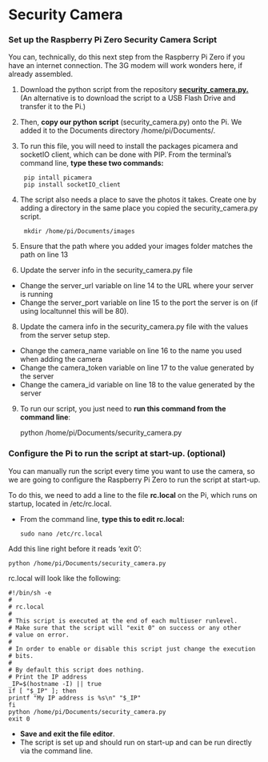# Security Camera
### Set up the Raspberry Pi Zero Security Camera Script

You can, technically, do this next step from the Raspberry Pi Zero if you have an internet connection. The 3G modem will work wonders here, if already assembled.

1. Download the python script from the repository **[security_camera.py.](../pi/security_camera.py)** (An alternative is to download the script to a USB Flash Drive and transfer it to the Pi.)
3. Then, **copy our python script** (security_camera.py) onto the Pi. We added it to the Documents directory /home/pi/Documents/.
4. To run this file, you will need to install the packages picamera and socketIO client, which can be done with PIP. From the terminal’s command line, **type these two commands:**

        pip intall picamera
        pip install socketIO_client

5. The script also needs a place to save the photos it takes. Create one by adding a directory in the same place you copied the security_camera.py script.

        mkdir /home/pi/Documents/images

6. Ensure that the path where you added your images folder matches the path on line 13
7. Update the server info in the security_camera.py file
  - Change the server_url variable on line 14 to the URL where your server is running
  - Change the server_port variable on line 15 to the port the server is on (if using localtunnel this will be 80).
8. Update the camera info in the security_camera.py file with the values from the server setup step.
  - Change the camera_name variable on line 16 to the name you used when adding the camera
  - Change the camera_token variable on line 17 to the value generated by the server
  - Change the camera_id variable on line 18 to the value generated by the server
9. To run our script, you just need to **run this command from the command line**:

      python /home/pi/Documents/security_camera.py

### Configure the Pi to run the script at start-up. (optional)

You can manually run the script every time you want to use the camera, so we are going to configure the Raspberry Pi Zero to run the script at start-up.

To do this, we need to add a line to the file **rc.local** on the Pi, which runs on startup, located in /etc/rc.local.

* From the command line, **type this to edit rc.local:**

      sudo nano /etc/rc.local

Add this line right before it reads ‘exit 0’:

    python /home/pi/Documents/security_camera.py

rc.local will look like the following:

    #!/bin/sh -e
    #
    # rc.local
    #
    # This script is executed at the end of each multiuser runlevel.
    # Make sure that the script will "exit 0" on success or any other
    # value on error.
    #
    # In order to enable or disable this script just change the execution
    # bits.
    #
    # By default this script does nothing.
    # Print the IP address
    _IP=$(hostname -I) || true
    if [ "$_IP" ]; then
    printf "My IP address is %s\n" "$_IP"
    fi
    python /home/pi/Documents/security_camera.py
    exit 0

* **Save and exit the file editor**.
* The script is set up and should run on start-up and can be run directly via the command line.
